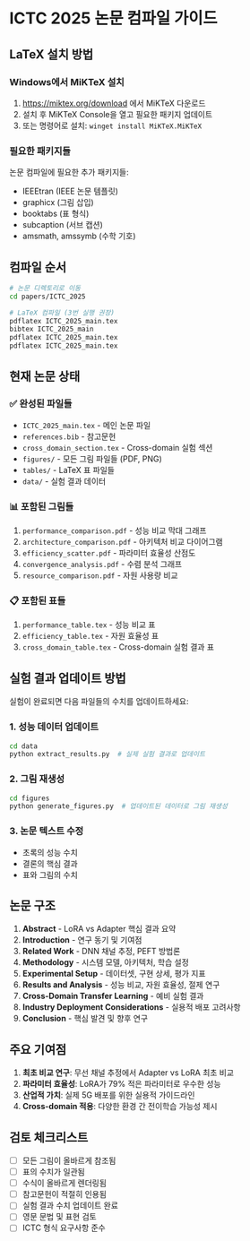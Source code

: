 # ICTC 2025 논문 컴파일 가이드

## LaTeX 설치 방법

### Windows에서 MiKTeX 설치
1. https://miktex.org/download 에서 MiKTeX 다운로드
2. 설치 후 MiKTeX Console을 열고 필요한 패키지 업데이트
3. 또는 명령어로 설치: `winget install MiKTeX.MiKTeX`

### 필요한 패키지들
논문 컴파일에 필요한 추가 패키지들:
- IEEEtran (IEEE 논문 템플릿)
- graphicx (그림 삽입)
- booktabs (표 형식)
- subcaption (서브 캡션)
- amsmath, amssymb (수학 기호)

## 컴파일 순서

```bash
# 논문 디렉토리로 이동
cd papers/ICTC_2025

# LaTeX 컴파일 (3번 실행 권장)
pdflatex ICTC_2025_main.tex
bibtex ICTC_2025_main
pdflatex ICTC_2025_main.tex
pdflatex ICTC_2025_main.tex
```

## 현재 논문 상태

### ✅ 완성된 파일들
- `ICTC_2025_main.tex` - 메인 논문 파일
- `references.bib` - 참고문헌
- `cross_domain_section.tex` - Cross-domain 실험 섹션
- `figures/` - 모든 그림 파일들 (PDF, PNG)
- `tables/` - LaTeX 표 파일들
- `data/` - 실험 결과 데이터

### 📊 포함된 그림들
1. `performance_comparison.pdf` - 성능 비교 막대 그래프
2. `architecture_comparison.pdf` - 아키텍처 비교 다이어그램
3. `efficiency_scatter.pdf` - 파라미터 효율성 산점도
4. `convergence_analysis.pdf` - 수렴 분석 그래프
5. `resource_comparison.pdf` - 자원 사용량 비교

### 📋 포함된 표들
1. `performance_table.tex` - 성능 비교 표
2. `efficiency_table.tex` - 자원 효율성 표
3. `cross_domain_table.tex` - Cross-domain 실험 결과 표

## 실험 결과 업데이트 방법

실험이 완료되면 다음 파일들의 수치를 업데이트하세요:

### 1. 성능 데이터 업데이트
```bash
cd data
python extract_results.py  # 실제 실험 결과로 업데이트
```

### 2. 그림 재생성
```bash
cd figures
python generate_figures.py  # 업데이트된 데이터로 그림 재생성
```

### 3. 논문 텍스트 수정
- 초록의 성능 수치
- 결론의 핵심 결과
- 표와 그림의 수치

## 논문 구조

1. **Abstract** - LoRA vs Adapter 핵심 결과 요약
2. **Introduction** - 연구 동기 및 기여점
3. **Related Work** - DNN 채널 추정, PEFT 방법론
4. **Methodology** - 시스템 모델, 아키텍처, 학습 설정
5. **Experimental Setup** - 데이터셋, 구현 상세, 평가 지표
6. **Results and Analysis** - 성능 비교, 자원 효율성, 절제 연구
7. **Cross-Domain Transfer Learning** - 예비 실험 결과
8. **Industry Deployment Considerations** - 실용적 배포 고려사항
9. **Conclusion** - 핵심 발견 및 향후 연구

## 주요 기여점

1. **최초 비교 연구**: 무선 채널 추정에서 Adapter vs LoRA 최초 비교
2. **파라미터 효율성**: LoRA가 79% 적은 파라미터로 우수한 성능
3. **산업적 가치**: 실제 5G 배포를 위한 실용적 가이드라인
4. **Cross-domain 적용**: 다양한 환경 간 전이학습 가능성 제시

## 검토 체크리스트

- [ ] 모든 그림이 올바르게 참조됨
- [ ] 표의 수치가 일관됨
- [ ] 수식이 올바르게 렌더링됨
- [ ] 참고문헌이 적절히 인용됨
- [ ] 실험 결과 수치 업데이트 완료
- [ ] 영문 문법 및 표현 검토
- [ ] ICTC 형식 요구사항 준수